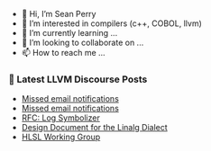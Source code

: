 - 👋 Hi, I’m Sean Perry
- 👀 I’m interested in compilers (c++, COBOL, llvm)
- 🌱 I’m currently learning ...
- 💞️ I’m looking to collaborate on ...
- 📫 How to reach me ...

<!---
s66perry/s66perry is a ✨ special ✨ repository because its `README.md` (this file) appears on your GitHub profile.
You can click the Preview link to take a look at your changes.
--->
### 📕 Latest LLVM Discourse Posts

<!-- DISCOURSE-LLVM:START -->
- [Missed email notifications](https://discourse.llvm.org/t/missed-email-notifications/61283#post_2)
- [Missed email notifications](https://discourse.llvm.org/t/missed-email-notifications/61283#post_1)
- [RFC: Log Symbolizer](https://discourse.llvm.org/t/rfc-log-symbolizer/61282#post_1)
- [Design Document for the Linalg Dialect](https://discourse.llvm.org/t/design-document-for-the-linalg-dialect/422#post_8)
- [HLSL Working Group](https://discourse.llvm.org/t/hlsl-working-group/61279#post_1)
<!-- DISCOURSE-LLVM:END -->
